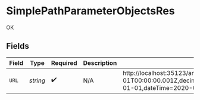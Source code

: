 # SimplePathParameterObjectsRes

OK


## Fields

| Field                                                                                                                                                                                                                                                                                                                                                                                                                                                                                                                                                                                                                                                                                                                              | Type                                                                                                                                                                                                                                                                                                                                                                                                                                                                                                                                                                                                                                                                                                                               | Required                                                                                                                                                                                                                                                                                                                                                                                                                                                                                                                                                                                                                                                                                                                           | Description                                                                                                                                                                                                                                                                                                                                                                                                                                                                                                                                                                                                                                                                                                                        | Example                                                                                                                                                                                                                                                                                                                                                                                                                                                                                                                                                                                                                                                                                                                            |
| ---------------------------------------------------------------------------------------------------------------------------------------------------------------------------------------------------------------------------------------------------------------------------------------------------------------------------------------------------------------------------------------------------------------------------------------------------------------------------------------------------------------------------------------------------------------------------------------------------------------------------------------------------------------------------------------------------------------------------------- | ---------------------------------------------------------------------------------------------------------------------------------------------------------------------------------------------------------------------------------------------------------------------------------------------------------------------------------------------------------------------------------------------------------------------------------------------------------------------------------------------------------------------------------------------------------------------------------------------------------------------------------------------------------------------------------------------------------------------------------- | ---------------------------------------------------------------------------------------------------------------------------------------------------------------------------------------------------------------------------------------------------------------------------------------------------------------------------------------------------------------------------------------------------------------------------------------------------------------------------------------------------------------------------------------------------------------------------------------------------------------------------------------------------------------------------------------------------------------------------------- | ---------------------------------------------------------------------------------------------------------------------------------------------------------------------------------------------------------------------------------------------------------------------------------------------------------------------------------------------------------------------------------------------------------------------------------------------------------------------------------------------------------------------------------------------------------------------------------------------------------------------------------------------------------------------------------------------------------------------------------- | ---------------------------------------------------------------------------------------------------------------------------------------------------------------------------------------------------------------------------------------------------------------------------------------------------------------------------------------------------------------------------------------------------------------------------------------------------------------------------------------------------------------------------------------------------------------------------------------------------------------------------------------------------------------------------------------------------------------------------------- |
| `URL`                                                                                                                                                                                                                                                                                                                                                                                                                                                                                                                                                                                                                                                                                                                              | *string*                                                                                                                                                                                                                                                                                                                                                                                                                                                                                                                                                                                                                                                                                                                           | :heavy_check_mark:                                                                                                                                                                                                                                                                                                                                                                                                                                                                                                                                                                                                                                                                                                                 | N/A                                                                                                                                                                                                                                                                                                                                                                                                                                                                                                                                                                                                                                                                                                                                | http://localhost:35123/anything/pathParams/obj/any,any,bigint,8821239038968084,bigintStr,9223372036854775808,bool,true,boolOpt,true,date,2020-01-01,dateTime,2020-01-01T00:00:00.001Z,decimal,3.141592653589793,decimalStr,3.14159265358979344719667586,enum,one,float32,1.1,float64Str,1.1,int,1,int32,1,int32Enum,55,int64Str,100,intEnum,2,num,1.1,str,test,strOpt,testOptional/objExploded/any=any,bigint=8821239038968084,bigintStr=9223372036854775808,bool=true,boolOpt=true,date=2020-01-01,dateTime=2020-01-01T00:00:00.001Z,decimal=3.141592653589793,decimalStr=3.14159265358979344719667586,enum=one,float32=1.1,float64Str=1.1,int=1,int32=1,int32Enum=55,int64Str=100,intEnum=2,num=1.1,str=test,strOpt=testOptional |